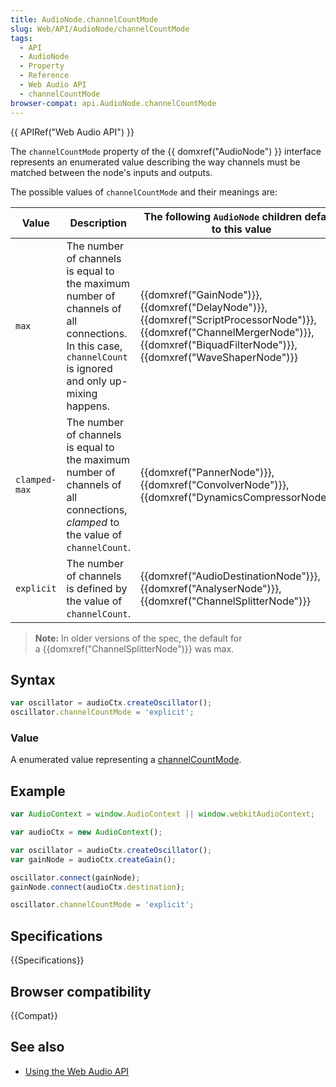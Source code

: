 ```yaml
---
title: AudioNode.channelCountMode
slug: Web/API/AudioNode/channelCountMode
tags:
  - API
  - AudioNode
  - Property
  - Reference
  - Web Audio API
  - channelCountMode
browser-compat: api.AudioNode.channelCountMode
---
```

{{ APIRef("Web Audio API") }}

The `channelCountMode` property of the {{ domxref("AudioNode") }} interface represents an enumerated value describing the way channels must be matched between the node's inputs and outputs.

The possible values of `channelCountMode` and their meanings are:

| Value         | Description                                                                                                                                               | The following `AudioNode` children default to this value                                                                                                                                                                                           |
| ------------- | --------------------------------------------------------------------------------------------------------------------------------------------------------- | -------------------------------------------------------------------------------------------------------------------------------------------------------------------------------------------------------------------------------------------------- |
| `max`         | The number of channels is equal to the maximum number of channels of all connections. In this case, `channelCount` is ignored and only up-mixing happens. | {{domxref("GainNode")}}, {{domxref("DelayNode")}}, {{domxref("ScriptProcessorNode")}}, {{domxref("ChannelMergerNode")}}, {{domxref("BiquadFilterNode")}}, {{domxref("WaveShaperNode")}} |
| `clamped-max` | The number of channels is equal to the maximum number of channels of all connections, _clamped_ to the value of `channelCount`.                           | {{domxref("PannerNode")}}, {{domxref("ConvolverNode")}}, {{domxref("DynamicsCompressorNode")}}                                                                                                                           |
| `explicit`    | The number of channels is defined by the value of `channelCount`.                                                                                         | {{domxref("AudioDestinationNode")}}, {{domxref("AnalyserNode")}}, {{domxref("ChannelSplitterNode")}}                                                                                                               |

> **Note:** In older versions of the spec, the default for a {{domxref("ChannelSplitterNode")}} was max.

## Syntax

```js
var oscillator = audioCtx.createOscillator();
oscillator.channelCountMode = 'explicit';
```

### Value

A enumerated value representing a [channelCountMode](https://webaudio.github.io/web-audio-api/#idl-def-ChannelCountMode).

## Example

```js
var AudioContext = window.AudioContext || window.webkitAudioContext;

var audioCtx = new AudioContext();

var oscillator = audioCtx.createOscillator();
var gainNode = audioCtx.createGain();

oscillator.connect(gainNode);
gainNode.connect(audioCtx.destination);

oscillator.channelCountMode = 'explicit';
```

## Specifications

{{Specifications}}

## Browser compatibility

{{Compat}}

## See also

- [Using the Web Audio API](/en-US/docs/Web/API/Web_Audio_API/Using_Web_Audio_API)
